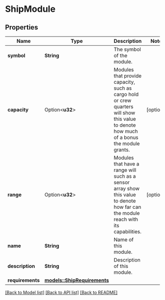 # ShipModule

## Properties

Name | Type | Description | Notes
------------ | ------------- | ------------- | -------------
**symbol** | **String** | The symbol of the module. | 
**capacity** | Option<**u32**> | Modules that provide capacity, such as cargo hold or crew quarters will show this value to denote how much of a bonus the module grants. | [optional]
**range** | Option<**u32**> | Modules that have a range will such as a sensor array show this value to denote how far can the module reach with its capabilities. | [optional]
**name** | **String** | Name of this module. | 
**description** | **String** | Description of this module. | 
**requirements** | [**models::ShipRequirements**](ShipRequirements.md) |  | 

[[Back to Model list]](../README.md#documentation-for-models) [[Back to API list]](../README.md#documentation-for-api-endpoints) [[Back to README]](../README.md)



